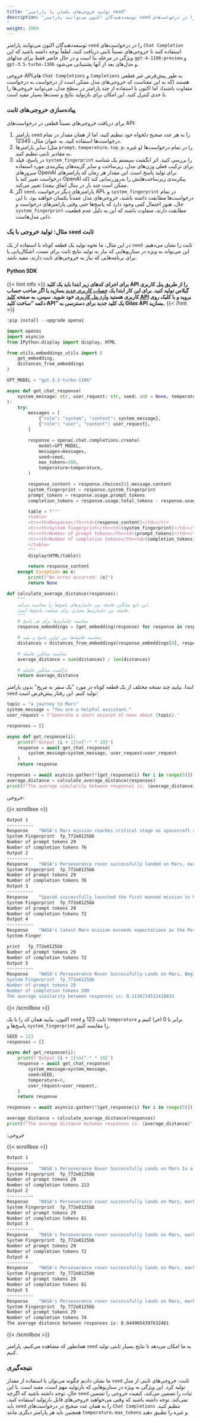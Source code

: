 ```yaml
---
title: "تولید خروجی‌های یکسان با پارامتر seed"
description: "توسعه‌دهندگان اکنون می‌توانند پارامتر seed را در درخواست‌های Chat Completion استفاده کنند تا خروجی‌های نسبتاً ثابتی دریافت کنند. لطفاً توجه داشته باشید که این ویژگی در مرحله بتا است و در حال حاضر فقط برای مدلهای gpt-4-1106-preview و gpt-3.5-turbo-1106 و مدل‌های بعد از آنها پشتیبانی می‌شود.
"
weight: 2009
---
```


توسعه‌دهندگان اکنون می‌توانند پارامتر `seed` را در درخواست‌های `Chat Completion` استفاده کنند تا خروجی‌های نسبتاً ثابتی دریافت کنند. لطفاً توجه داشته باشید که این ویژگی در مرحله بتا است و در حال حاضر فقط برای مدلهای `gpt-4-1106-preview` و `gpt-3.5-turbo-1106` و مدل‌های بعد از آنها پشتیبانی می‌شود.


خروجی API‌های `Chat Completions` و `Completions` به طور پیش‌فرض غیر قطعی هستند (که به این معناست که خروجی‌های مدل ممکن است از درخواست به درخواست متفاوت باشند)، اما اکنون با استفاده از چند پارامتر در سطح مدل، می‌توانید خروجی‌ها را تا حدی کنترل کنید. این امکان برای بازتولید نتایج و تست‌ها بسیار مفید است.

### پیاده‌سازی خروجی‌های ثابت

برای دریافت خروجی‌های نسبتاً قطعی در درخواست‌های API:

1. پارامتر `seed` را به هر عدد صحیح دلخواه خود تنظیم کنید، اما از همان مقدار در تمام درخواست‌ها استفاده کنید. به عنوان مثال، 12345.
2. سایر پارامترها (مثل `prompt`، `temperature`، `top_p`، و غیره) را در تمام درخواست‌ها به مقادیر ثابتی تنظیم کنید.
3. در پاسخ، فیلد `system_fingerprint` را بررسی کنید. اثر انگشت سیستم یک شناسه برای ترکیب فعلی وزن‌های مدل، زیرساخت و سایر گزینه‌های پیکربندی مورد استفاده سرورهای OpenAI برای تولید پاسخ است. این مقدار هر زمان که پارامترهای درخواست تغییر کند یا OpenAI پیکربندی زیرساخت‌هایش را به‌روزرسانی کند (که ممکن است چند بار در سال اتفاق بیفتد) تغییر می‌کند.
4. اگر `seed`، پارامترهای دیگر درخواست API، و `system_fingerprint` در تمام درخواست‌ها مطابقت داشته باشند، خروجی‌های مدل عمدتاً یکسان خواهند بود. با این حال، هنوز احتمال کمی وجود دارد که پاسخ‌ها حتی وقتی پارامترهای درخواست و `system_fingerprint` مطابقت دارند، متفاوت باشند که این به دلیل عدم قطعیت ذاتی مدل‌هاست.


### مثال: تولید خروجی با یک `seed` ثابت

در این مثال، ما نحوه تولید یک قطعه کوتاه با استفاده از یک `seed` ثابت را نشان می‌دهیم. این می‌تواند به ویژه در سناریوهایی که نیاز به تولید نتایج ثابت برای تست، اشکال‌یابی یا برای برنامه‌هایی که نیاز به خروجی‌های ثابت دارند، مفید باشد.

#### Python SDK

{{< hint info >}}
**برای اجرای کدهای زیر ابتدا باید یک کلید API را از طریق پنل کاربری گیلاس تولید کنید.  برای این کار
ابتدا یک  [حساب کاربری جدید](https://dashboard.gilas.io) بسازید یا اگر صاحب حساب کاربری هستید [وارد پنل کاربری](https://dashboard.gilas.io) خود شوید. سپس، به صفحه [کلید API](https://dashboard.gilas.io/apiKey)  بروید و با کلیک روی دکمه “ساخت کلید API” یک کلید جدید برای دسترسی به Gilas API بسازید.**
{{< /hint >}} 


```python
!pip install --upgrade openai 

import openai
import asyncio
from IPython.display import display, HTML

from utils.embeddings_utils import (
    get_embedding,
    distances_from_embeddings
)

GPT_MODEL = "gpt-3.5-turbo-1106"

async def get_chat_response(
    system_message: str, user_request: str, seed: int = None, temperature: float = 0.7
):
    try:
        messages = [
            {"role": "system", "content": system_message},
            {"role": "user", "content": user_request},
        ]

        response = openai.chat.completions.create(
            model=GPT_MODEL,
            messages=messages,
            seed=seed,
            max_tokens=200,
            temperature=temperature,
        )

        response_content = response.choices[0].message.content
        system_fingerprint = response.system_fingerprint
        prompt_tokens = response.usage.prompt_tokens
        completion_tokens = response.usage.total_tokens - response.usage.prompt_tokens

        table = f"""
        <table>
        <tr><th>Response</th><td>{response_content}</td></tr>
        <tr><th>System Fingerprint</th><td>{system_fingerprint}</td></tr>
        <tr><th>Number of prompt tokens</th><td>{prompt_tokens}</td></tr>
        <tr><th>Number of completion tokens</th><td>{completion_tokens}</td></tr>
        </table>
        """
        display(HTML(table))

        return response_content
    except Exception as e:
        print(f"An error occurred: {e}")
        return None

def calculate_average_distance(responses):
    """
    این تابع میانگین فاصله بین جاسازی‌های پاسخ‌ها را محاسبه می‌کند.
    فاصله بین جاسازی‌ها معیاری برای شباهت پاسخ‌ها است.
    """
    # محاسبه جاسازی‌ها برای هر پاسخ
    response_embeddings = [get_embedding(response) for response in responses]

    # محاسبه فاصله‌ها بین اولین پاسخ و بقیه
    distances = distances_from_embeddings(response_embeddings[0], response_embeddings[1:])

    # محاسبه میانگین فاصله
    average_distance = sum(distances) / len(distances)

    # بازگشت میانگین فاصله
    return average_distance
```

ابتدا، بیایید چند نسخه مختلف از یک قطعه کوتاه در مورد "یک سفر به مریخ" بدون پارامتر `seed` تولید کنیم. این رفتار پیش‌فرض است:

```python
topic = "a journey to Mars"
system_message = "You are a helpful assistant."
user_request = f"Generate a short excerpt of news about {topic}."

responses = []

async def get_response(i):
    print(f'Output {i + 1}\n{"-" * 10}')
    response = await get_chat_response(
        system_message=system_message, user_request=user_request
    )
    return response

responses = await asyncio.gather(*[get_response(i) for i in range(5)])
average_distance = calculate_average_distance(responses)
print(f"The average similarity between responses is: {average_distance}")
```

خروجی:

{{< scrollbox >}}

```bash
Output 1
----------
Response	"NASA's Mars mission reaches critical stage as spacecraft successfully enters orbit around the red planet. The historic journey, which began over a year ago, has captured the world's attention as scientists and astronauts prepare to land on Mars for the first time. The mission is expected to provide valuable insights into the planet's geology, atmosphere, and potential for sustaining human life in the future."
System Fingerprint	fp_772e8125bb
Number of prompt tokens	29
Number of completion tokens	76
Output 2
----------
Response	"NASA's Perseverance rover successfully landed on Mars, marking a major milestone in the mission to explore the red planet. The rover is equipped with advanced scientific instruments to search for signs of ancient microbial life and collect samples of rock and soil for future return to Earth. This historic achievement paves the way for further exploration and potential human missions to Mars in the near future."
System Fingerprint	fp_772e8125bb
Number of prompt tokens	29
Number of completion tokens	76
Output 3
----------
Response	"SpaceX successfully launched the first manned mission to Mars yesterday, marking a historic milestone in space exploration. The crew of four astronauts will spend the next six months traveling to the red planet, where they will conduct groundbreaking research and experiments. This mission represents a significant step towards establishing a human presence on Mars and paves the way for future interplanetary travel."
System Fingerprint	fp_772e8125bb
Number of prompt tokens	29
Number of completion tokens	72
Output 4
----------
Response	"NASA's latest Mars mission exceeds expectations as the Perseverance rover uncovers tantalizing clues about the Red Planet's past. Scientists are thrilled by the discovery of ancient riverbeds and sedimentary rocks, raising hopes of finding signs of past life on Mars. With this exciting progress, the dream of sending humans to Mars feels closer than ever before."
System Finger

print	fp_772e8125bb
Number of prompt tokens	29
Number of completion tokens	72
Output 5
----------
Response	"NASA's Perseverance Rover Successfully Lands on Mars, Begins Exploration Mission In a historic moment for space exploration, NASA's Perseverance rover has successfully landed on the surface of Mars. After a seven-month journey, the rover touched down in the Jezero Crater, a location scientists believe may have once held a lake and could potentially contain signs of ancient microbial life. The rover's primary mission is to search for evidence of past life on Mars and collect rock and soil samples for future return to Earth. Equipped with advanced scientific instruments, including cameras, spectrometers, and a drill, Perseverance will begin its exploration of the Martian surface, providing valuable data and insights into the planet's geology and potential habitability. This successful landing marks a significant milestone in humanity's quest to understand the red planet and paves the way for future manned missions to Mars. NASA's Perseverance rover is poised to unravel the mysteries of Mars and unlock new possibilities
System Fingerprint	fp_772e8125bb
Number of prompt tokens	29
Number of completion tokens	200
The average similarity between responses is: 0.1136714512418833
```

{{< /scrollbox >}}

اکنون، بیایید همان کد را با یک `seed` ثابت 123 و `temperature` برابر با 0 اجرا کنیم و پاسخ‌ها و `system_fingerprint` را مقایسه کنیم.

```python
SEED = 123
responses = []

async def get_response(i):
    print(f'Output {i + 1}\n{"-" * 10}')
    response = await get_chat_response(
        system_message=system_message,
        seed=SEED,
        temperature=0,
        user_request=user_request,
    )
    return response

responses = await asyncio.gather(*[get_response(i) for i in range(5)])

average_distance = calculate_average_distance(responses)
print(f"The average distance between responses is: {average_distance}")
```

:خروجی

{{< scrollbox >}}

```bash
Output 1
----------
Response	"NASA's Perseverance Rover Successfully Lands on Mars In a historic achievement, NASA's Perseverance rover has successfully landed on the surface of Mars, marking a major milestone in the exploration of the red planet. The rover, which traveled over 293 million miles from Earth, is equipped with state-of-the-art instruments designed to search for signs of ancient microbial life and collect rock and soil samples for future return to Earth. This mission represents a significant step forward in our understanding of Mars and the potential for human exploration of the planet in the future."
System Fingerprint	fp_772e8125bb
Number of prompt tokens	29
Number of completion tokens	113
Output 2
----------
Response	"NASA's Perseverance rover successfully lands on Mars, marking a historic milestone in space exploration. The rover is equipped with advanced scientific instruments to search for signs of ancient microbial life and collect samples for future return to Earth. This mission paves the way for future human exploration of the red planet, as scientists and engineers continue to push the boundaries of space travel and expand our understanding of the universe."
System Fingerprint	fp_772e8125bb
Number of prompt tokens	29
Number of completion tokens	81
Output 3
----------
Response	"NASA's Perseverance rover successfully lands on Mars, marking a historic milestone in space exploration. The rover is equipped with advanced scientific instruments to search for signs of ancient microbial life and collect samples for future return to Earth. This mission paves the way for future human exploration of the red planet, as NASA continues to push the boundaries of space exploration."
System Fingerprint	fp_772e8125bb
Number of prompt tokens	29
Number of completion tokens	72
Output 4
----------
Response	"NASA's Perseverance rover successfully lands on Mars, marking a historic milestone in space exploration. The rover is equipped with advanced scientific instruments to search for signs of ancient microbial life and collect samples for future return to Earth. This mission paves the way for future human exploration of the red planet, as scientists and engineers continue to push the boundaries of space travel and expand our understanding of the universe."
System Fingerprint	fp_772e8125bb
Number of prompt tokens	29
Number of completion tokens	81
Output 5
----------
Response	"NASA's Perseverance rover successfully lands on Mars, marking a historic milestone in space exploration. The rover is equipped with advanced scientific instruments to search for signs of ancient microbial life and collect samples for future return to Earth. This mission paves the way for future human exploration of the red planet, as scientists and engineers continue to push the boundaries of space travel."
System Fingerprint	fp_772e8125bb
Number of prompt tokens	29
Number of completion tokens	74
The average distance between responses is: 0.0449054397632461
```

{{< /scrollbox >}}

همانطور که مشاهده می‌کنیم، پارامتر `seed` به ما امکان می‌دهد تا نتایج بسیار ثابتی تولید کنیم.

### نتیجه‌گیری

ما نشان دادیم چگونه می‌توان با استفاده از مقدار `seed` ثابت، خروجی‌های ثابتی از مدل تولید کرد. این ویژگی به ویژه در سناریوهایی که بازتولید مهم است، مفید است. با این حال، توجه داشته باشید که اگرچه `seed` ثبات را تضمین می‌کند، کیفیت خروجی را تضمین نمی‌کند. توجه داشته باشید که وقتی می‌خواهید خروجی‌های قابل بازتولید استفاده کنید، باید `seed` را به همان عدد صحیح در درخواست‌های `Chat Completions` تنظیم کنید. همچنین باید هر پارامتر دیگری مانند `temperature`، `max_tokens` و غیره را تطبیق دهید.